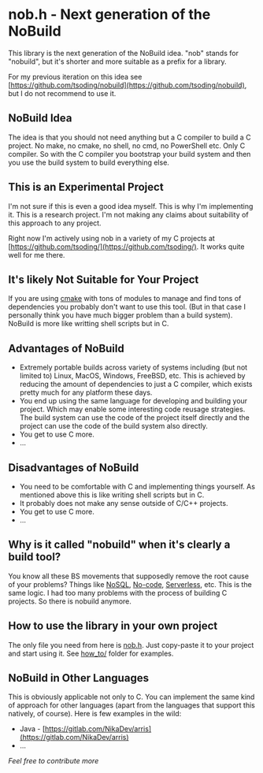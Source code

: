 # nob.h - Next generation of the NoBuild

This library is the next generation of the NoBuild idea. "nob" stands for "nobuild", but it's shorter and more suitable as a prefix for a library.

For my previous iteration on this idea see [https://github.com/tsoding/nobuild](https://github.com/tsoding/nobuild), but I do not recommend to use it.

## NoBuild Idea

The idea is that you should not need anything but a C compiler to build a C project. No make, no cmake, no shell, no cmd, no PowerShell etc. Only C compiler. So with the C compiler you bootstrap your build system and then you use the build system to build everything else.

## This is an Experimental Project

I'm not sure if this is even a good idea myself. This is why I'm implementing it. This is a research project. I'm not making any claims about suitability of this approach to any project.

Right now I'm actively using nob in a variety of my C projects at [https://github.com/tsoding/](https://github.com/tsoding/). It works quite well for me there.

## It's likely Not Suitable for Your Project

If you are using [cmake](https://cmake.org/) with tons of modules to manage and find tons of dependencies you probably don't want to use this tool. (But in that case I personally think you have much bigger problem than a build system). NoBuild is more like writting shell scripts but in C.

## Advantages of NoBuild

- Extremely portable builds across variety of systems including (but not limited to) Linux, MacOS, Windows, FreeBSD, etc. This is achieved by reducing the amount of dependencies to just a C compiler, which exists pretty much for any platform these days.
- You end up using the same language for developing and building your project. Which may enable some interesting code reusage strategies. The build system can use the code of the project itself directly and the project can use the code of the build system also directly.
- You get to use C more.
- ...

## Disadvantages of NoBuild

- You need to be comfortable with C and implementing things yourself. As mentioned above this is like writing shell scripts but in C.
- It probably does not make any sense outside of C/C++ projects.
- You get to use C more.
- ...

## Why is it called "nobuild" when it's clearly a build tool?

You know all these BS movements that supposedly remove the root cause of your problems? Things like [NoSQL](https://en.wikipedia.org/wiki/NoSQL), [No-code](https://en.wikipedia.org/wiki/No-code_development_platform), [Serverless](https://en.wikipedia.org/wiki/Serverless_computing), etc. This is the same logic. I had too many problems with the process of building C projects. So there is nobuild anymore.

## How to use the library in your own project

The only file you need from here is [nob.h](https://raw.githubusercontent.com/tsoding/nob.h/refs/heads/main/nob.h). Just copy-paste it to your project and start using it. See [how_to/](how_to/) folder for examples.

## NoBuild in Other Languages

This is obviously applicable not only to C. You can implement the same kind of approach for other languages (apart from the languages that support this natively, of course). Here is few examples in the wild:

- Java - [https://gitlab.com/NikaDev/arris](https://gitlab.com/NikaDev/arris)
- ...

*Feel free to contribute more*
